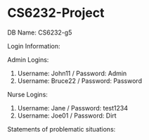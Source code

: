 # CS6232-Project

DB Name: CS6232-g5 

Login Information:

Admin Logins:
1. Username: John11 / Password: Admin
2. Username: Bruce22 / Password: Password

Nurse Logins:
1. Username: Jane / Password: test1234
2. Username: Joe01 / Password: Dirt


Statements of problematic situations:
